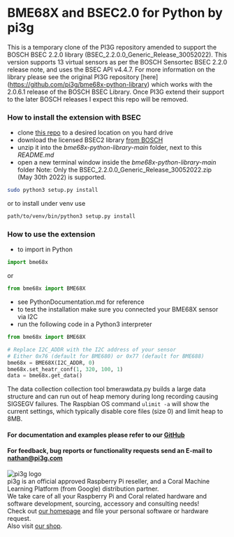 # BME68X and BSEC2.0 for Python by pi3g

This is a temporary clone of the PI3G repository amended to support the BOSCH BSEC 2.2.0 library (BSEC_2.2.0.0_Generic_Release_30052022). This version supports 13 virtual sensors as per the BOSCH Sensortec BSEC 2.2.0 release note, and uses the BSEC API v4.4.7.
For more information on the library please see the original PI3G repository [here] (https://github.com/pi3g/bme68x-python-library) which works with the 2.0.6.1 release of the BOSCH BSEC Library. Once PI3G extend their support to the later BOSCH releases I expect this repo will be removed.


### How to install the extension with BSEC
- clone [this repo](https://github.com/pi3g/bme68x-python-library) to a desired location on you hard drive
- download the licensed BSEC2 library [from BOSCH](https://www.bosch-sensortec.com/software-tools/software/bme688-software/)<br>
- unzip it into the *bme68x-python-library-main* folder, next to this *README.md*
- open a new terminal window inside the *bme68x-python-library-main* folder
Note: Only the BSEC_2.2.0.0_Generic_Release_30052022.zip (May 30th 2022) is supported.
```bash
sudo python3 setup.py install
```
or to install under venv use
```bash
path/to/venv/bin/python3 setup.py install
```
### How to use the extension
- to import in Python
```python
import bme68x
```
or
```python
from bme68x import BME68X
```
- see PythonDocumentation.md for reference
- to test the installation make sure you connected your BME68X sensor via I2C
- run the following code in a Python3 interpreter
```python
from bme68x import BME68X

# Replace I2C_ADDR with the I2C address of your sensor
# Either 0x76 (default for BME680) or 0x77 (default for BME688)
bme68x = BME68X(I2C_ADDR, 0)
bme68x.set_heatr_conf(1, 320, 100, 1)
data = bme68x.get_data()
```

The data collection collection tool bmerawdata.py builds a large data structure and can run out of heap memory during long recording causing SIGSEGV failures.  The Raspbian OS command `ulimit -a` will show the current settings, which typically disable core files (size 0) and limit heap to 8MB.  

#### For documentation and examples please refer to our [GitHub](https://github.com/pi3g/bme68x-python-library)<br>
#### For feedback, bug reports or functionality requests send an E-mail to nathan@pi3g.com<br>


![pi3g logo](https://pi3g.com/wp-content/uploads/2015/06/pi3g-150px-only-transparent-e1622110450400.png)<br>
pi3g is an official approved Raspberry Pi reseller, and a Coral Machine Learning Platform (from Google) distribution partner.<br>
We take care of all your Raspberry Pi and Coral related hardware and software development, sourcing, accessory and consulting needs!<br>
Check out [our homepage](https://pi3g.com) and file your personal software or hardware request.<br>
Also visit [our shop](https://buyzero.de).<br>
